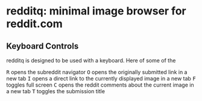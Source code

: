 # redditq: minimal image browser for reddit.com

## Keyboard Controls

redditq is designed to be used with a keyboard.  Here of some of the

<kbd>R</kbd> opens the subreddit navigator
<kbd>O</kbd> opens the originally submitted link in a new tab
<kbd>I</kbd> opens a direct link to the currently displayed image in a new tab
<kbd>F</kbd> toggles full screen
<kbd>C</kbd> opens the reddit comments about the current image in a new tab
<kbd>T</kbd> toggles the submission title